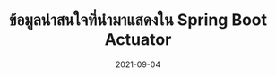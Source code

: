 ---
layout: post
title:  "ข้อมูลน่าสนใจที่นำมาแสดงใน Spring Boot Actuator"
date:   2021-09-04
tags: [spring, spring-boot-actuator, monitoring]
---